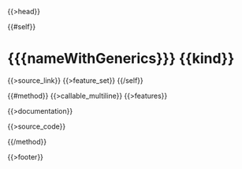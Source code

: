 {{>head}}

{{#self}}
# {{{nameWithGenerics}}} {{kind}}

{{>source_link}}
{{>feature_set}}
{{/self}}

{{#method}}
{{>callable_multiline}}
{{>features}}

{{>documentation}}

{{>source_code}}

{{/method}}

{{>footer}}
